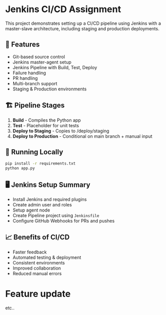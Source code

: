 # Jenkins CI/CD Assignment

This project demonstrates setting up a CI/CD pipeline using Jenkins with a master-slave architecture, including staging and production deployments.

## 🚀 Features
- Git-based source control
- Jenkins master-agent setup
- Jenkins Pipeline with Build, Test, Deploy
- Failure handling
- PR handling
- Multi-branch support
- Staging & Production environments

## 🏗️ Pipeline Stages
1. **Build** - Compiles the Python app
2. **Test** - Placeholder for unit tests
3. **Deploy to Staging** - Copies to /deploy/staging
4. **Deploy to Production** - Conditional on main branch + manual input

## 🧪 Running Locally
```bash
pip install -r requirements.txt
python app.py
```

## 🖥️ Jenkins Setup Summary
- Install Jenkins and required plugins
- Create admin user and roles
- Setup agent node
- Create Pipeline project using `Jenkinsfile`
- Configure GitHub Webhooks for PRs and pushes

## 📈 Benefits of CI/CD
- Faster feedback
- Automated testing & deployment
- Consistent environments
- Improved collaboration
- Reduced manual errors

# Feature update
etc..